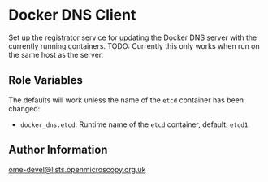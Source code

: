 Docker DNS Client
=================

Set up the registrator service for updating the Docker DNS server with the currently running containers.
TODO: Currently this only works when run on the same host as the server.

Role Variables
--------------

The defaults will work unless the name of the `etcd` container has been changed:

- `docker_dns.etcd`: Runtime name of the `etcd` container, default: `etcd1`

Author Information
------------------

ome-devel@lists.openmicroscopy.org.uk
